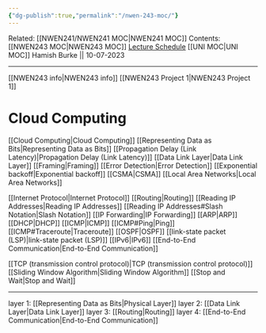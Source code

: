 ```yaml
---
{"dg-publish":true,"permalink":"/nwen-243-moc/"}
---
```


Related: [[NWEN241/NWEN241 MOC\|NWEN241 MOC]]
Contents: [[NWEN243 MOC\|NWEN243 MOC]]
[Lecture Schedule](https://ecs.wgtn.ac.nz/Courses/NWEN243_2023T2/LectureSchedule)
[[UNI MOC\|UNI MOC]]
Hamish Burke || 10-07-2023
***

[[NWEN243 info\|NWEN243 info]]
[[NWEN243 Project 1\|NWEN243 Project 1]]

# Cloud Computing

[[Cloud Computing\|Cloud Computing]]
[[Representing Data as Bits\|Representing Data as Bits]]
[[Propagation Delay (Link Latency)\|Propagation Delay (Link Latency)]]
[[Data Link Layer\|Data Link Layer]]
	[[Framing\|Framing]]
	[[Error Detection\|Error Detection]]
	[[Exponential backoff\|Exponential backoff]]
	[[CSMA\|CSMA]]
	[[Local Area Networks\|Local Area Networks]]


[[Internet Protocol\|Internet Protocol]]
[[Routing\|Routing]]
[[Reading IP Addresses\|Reading IP Addresses]]
	[[Reading IP Addresses#Slash Notation\|Slash Notation]]
[[IP Forwarding\|IP Forwarding]]
[[ARP\|ARP]]
[[DHCP\|DHCP]]
[[ICMP\|ICMP]]
	[[ICMP#Ping\|Ping]]
	[[ICMP#Traceroute\|Traceroute]]
[[OSPF\|OSPF]]
	[[link-state packet (LSP)\|link-state packet (LSP)]]
[[IPv6\|IPv6]]
[[End-to-End Communication\|End-to-End Communication]]

[[TCP (transmission control protocol)\|TCP (transmission control protocol)]]
	[[Sliding Window Algorithm\|Sliding Window Algorithm]]
	[[Stop and Wait\|Stop and Wait]]

***

layer 1: [[Representing Data as Bits\|Physical Layer]]
layer 2: [[Data Link Layer\|Data Link Layer]]
layer 3: [[Routing\|Routing]]
layer 4: [[End-to-End Communication\|End-to-End Communication]]